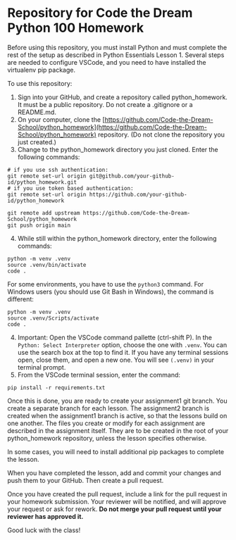 # Repository for Code the Dream Python 100 Homework

Before using this repository, you must install Python and must complete the rest of the setup as described in Python Essentials Lesson 1. Several steps are needed to configure VSCode, and you need to have installed the virtualenv pip package.

To use this repository:

1. Sign into your GitHub, and create a repository called python_homework.  It must be a public repository.  Do not create a .gitignore or a README.md.
2. On your computer, clone the [https://github.com/Code-the-Dream-School/python_homework](https://github.com/Code-the-Dream-School/python_homework) repository. (Do not clone the repository you just created.)
3. Change to the python_homework directory you just cloned.  Enter the following commands:
```shell
# if you use ssh authentication:
git remote set-url origin git@github.com/your-github-id/python_homework.git
# if you use token based authentication:
git remote set-url origin https://github.com/your-github-id/python_homework

git remote add upstream https://github.com/Code-the-Dream-School/python_homework
git push origin main
```
4. While still within the python_homework directory, enter the following commands:
```shell
python -m venv .venv
source .venv/bin/activate
code .
```
For some environments, you have to use the `python3` command.  For Windows users (you should use Git Bash in Windows), the command is different:
```shell
python -m venv .venv
source .venv/Scripts/activate
code .
```
4. Important: Open the VSCode command pallette (ctrl-shift P).  In the `Python: Select Interpreter` option, choose the one with `.venv`.  You can use the search box at the top to find it.  If you have any terminal sessions open, close them, and open a new one.  You will see `(.venv)` in your terminal prompt.
5. From the VSCode terminal session, enter the command:
```shell
pip install -r requirements.txt
```

Once this is done, you are ready to create your assignment1 git branch.  You create a separate branch for each lesson.  The assignment2 branch is created when the assignment1 branch is active, so that the lessons build on one another.  The files you create or modify for each assignment are described in the assignment itself.  They are to be created in the root of your python_homework repository, unless the lesson specifies otherwise.

In some cases, you will need to install additional pip packages to complete the lesson.

When you have completed the lesson, add and commit your changes and push them to your GitHub.  Then create a pull request.

Once you have created the pull request, include a link for the pull request in your homework submission.  Your reviewer will be notified, and will approve your request or ask for rework.  **Do not merge your pull request until your reviewer has approved it.**

Good luck with the class!
